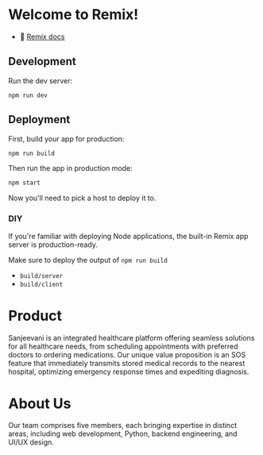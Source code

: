 # Welcome to Remix!

- 📖 [Remix docs](https://remix.run/docs)

## Development

Run the dev server:

```shellscript
npm run dev
```

## Deployment

First, build your app for production:

```sh
npm run build
```

Then run the app in production mode:

```sh
npm start
```

Now you'll need to pick a host to deploy it to.

### DIY

If you're familiar with deploying Node applications, the built-in Remix app server is production-ready.

Make sure to deploy the output of `npm run build`

- `build/server`
- `build/client`


# Product
Sanjeevani is an integrated healthcare platform offering seamless solutions for all healthcare needs, from scheduling appointments with preferred doctors to ordering medications. Our unique value proposition is an SOS feature that immediately transmits stored medical records to the nearest hospital, optimizing emergency response times and expediting diagnosis.


# About Us
Our team comprises five members, each bringing expertise in distinct areas, including web development, Python, backend engineering, and UI/UX design.

